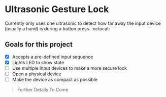 # Ultrasonic Gesture Lock

Currently only uses one ultrasonic to detect how far away the input device (usually a hand) is during a button press. :octocat:

## Goals for this project
- [X] Accepts a pre-defined input sequence
- [X] Lights LED to show state
- [ ] Use multiple input devices to make a more secure lock
- [ ] Open a physical device
- [ ] Make the device as compact as possible

> Further Details To Come
